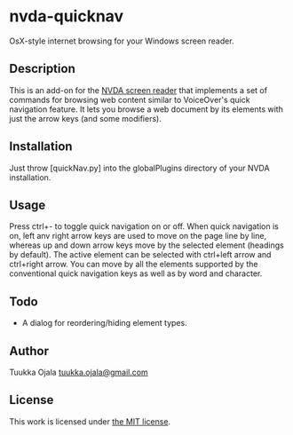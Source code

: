 # nvda-quicknav
OsX-style internet browsing for your Windows screen reader.
## Description
This is an add-on for the [NVDA screen reader][1] that implements a set of commands for browsing web content similar to VoiceOver's quick navigation feature. It lets you browse a web document by its elements with just the arrow keys (and some modifiers).
## Installation
Just throw [quickNav.py] into the globalPlugins directory of your NVDA installation.
## Usage
Press ctrl+- to toggle quick navigation on or off. When quick navigation is on, left anv right arrow keys are used to move on the page line by line, whereas up and down arrow keys move by the selected element (headings by default). The active element can be selected with ctrl+left arrow and ctrl+right arrow. You can move by all the elements supported by the conventional quick navigation keys as well as by word and character.
## Todo
* A dialog for reordering/hiding element types.
## Author
Tuukka Ojala <tuukka.ojala@gmail.com>
## License
This work is licensed under [the MIT license](LICENSE).

[1]: http://nvaccess.org
